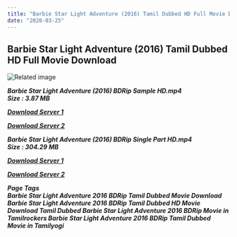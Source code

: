 ```yaml
---
title: "Barbie Star Light Adventure (2016) Tamil Dubbed HD Full Movie Download"
date: "2020-03-25"
---
```


## Barbie Star Light Adventure (2016) Tamil Dubbed HD Full Movie Download

![Related image](https://cdn.cinematerial.com/p/500x/twmf24oh/barbie-star-light-adventure-movie-poster.jpg) 

_**Barbie Star Light Adventure (2016) BDRip Sample HD.mp4  
Size : 3.87 MB**_

[_**Download Server 1**_](http://du1.wetransfer.vip/files/Tamil{fd620c6e78cfff08ebfb4d2d3131a235617ba7e0206610644c5f25f325d4dc51}20Dubbed{fd620c6e78cfff08ebfb4d2d3131a235617ba7e0206610644c5f25f325d4dc51}20Movies/Tamil{fd620c6e78cfff08ebfb4d2d3131a235617ba7e0206610644c5f25f325d4dc51}20Recent{fd620c6e78cfff08ebfb4d2d3131a235617ba7e0206610644c5f25f325d4dc51}20Dubbed{fd620c6e78cfff08ebfb4d2d3131a235617ba7e0206610644c5f25f325d4dc51}20Movies/Barbie{fd620c6e78cfff08ebfb4d2d3131a235617ba7e0206610644c5f25f325d4dc51}20Star{fd620c6e78cfff08ebfb4d2d3131a235617ba7e0206610644c5f25f325d4dc51}20Light{fd620c6e78cfff08ebfb4d2d3131a235617ba7e0206610644c5f25f325d4dc51}20Adventure{fd620c6e78cfff08ebfb4d2d3131a235617ba7e0206610644c5f25f325d4dc51}20(2016)/Barbie{fd620c6e78cfff08ebfb4d2d3131a235617ba7e0206610644c5f25f325d4dc51}20Star{fd620c6e78cfff08ebfb4d2d3131a235617ba7e0206610644c5f25f325d4dc51}20Light{fd620c6e78cfff08ebfb4d2d3131a235617ba7e0206610644c5f25f325d4dc51}20Adventure{fd620c6e78cfff08ebfb4d2d3131a235617ba7e0206610644c5f25f325d4dc51}20(2016){fd620c6e78cfff08ebfb4d2d3131a235617ba7e0206610644c5f25f325d4dc51}20BDRip/Barbie{fd620c6e78cfff08ebfb4d2d3131a235617ba7e0206610644c5f25f325d4dc51}20Star{fd620c6e78cfff08ebfb4d2d3131a235617ba7e0206610644c5f25f325d4dc51}20Light{fd620c6e78cfff08ebfb4d2d3131a235617ba7e0206610644c5f25f325d4dc51}20Adventure{fd620c6e78cfff08ebfb4d2d3131a235617ba7e0206610644c5f25f325d4dc51}20(2016){fd620c6e78cfff08ebfb4d2d3131a235617ba7e0206610644c5f25f325d4dc51}20BDRip{fd620c6e78cfff08ebfb4d2d3131a235617ba7e0206610644c5f25f325d4dc51}20Sample{fd620c6e78cfff08ebfb4d2d3131a235617ba7e0206610644c5f25f325d4dc51}20HD.mp4)

[_**Download Server 2**_](http://du1.wetransfer.vip/files/Tamil{fd620c6e78cfff08ebfb4d2d3131a235617ba7e0206610644c5f25f325d4dc51}20Dubbed{fd620c6e78cfff08ebfb4d2d3131a235617ba7e0206610644c5f25f325d4dc51}20Movies/Tamil{fd620c6e78cfff08ebfb4d2d3131a235617ba7e0206610644c5f25f325d4dc51}20Recent{fd620c6e78cfff08ebfb4d2d3131a235617ba7e0206610644c5f25f325d4dc51}20Dubbed{fd620c6e78cfff08ebfb4d2d3131a235617ba7e0206610644c5f25f325d4dc51}20Movies/Barbie{fd620c6e78cfff08ebfb4d2d3131a235617ba7e0206610644c5f25f325d4dc51}20Star{fd620c6e78cfff08ebfb4d2d3131a235617ba7e0206610644c5f25f325d4dc51}20Light{fd620c6e78cfff08ebfb4d2d3131a235617ba7e0206610644c5f25f325d4dc51}20Adventure{fd620c6e78cfff08ebfb4d2d3131a235617ba7e0206610644c5f25f325d4dc51}20(2016)/Barbie{fd620c6e78cfff08ebfb4d2d3131a235617ba7e0206610644c5f25f325d4dc51}20Star{fd620c6e78cfff08ebfb4d2d3131a235617ba7e0206610644c5f25f325d4dc51}20Light{fd620c6e78cfff08ebfb4d2d3131a235617ba7e0206610644c5f25f325d4dc51}20Adventure{fd620c6e78cfff08ebfb4d2d3131a235617ba7e0206610644c5f25f325d4dc51}20(2016){fd620c6e78cfff08ebfb4d2d3131a235617ba7e0206610644c5f25f325d4dc51}20BDRip/Barbie{fd620c6e78cfff08ebfb4d2d3131a235617ba7e0206610644c5f25f325d4dc51}20Star{fd620c6e78cfff08ebfb4d2d3131a235617ba7e0206610644c5f25f325d4dc51}20Light{fd620c6e78cfff08ebfb4d2d3131a235617ba7e0206610644c5f25f325d4dc51}20Adventure{fd620c6e78cfff08ebfb4d2d3131a235617ba7e0206610644c5f25f325d4dc51}20(2016){fd620c6e78cfff08ebfb4d2d3131a235617ba7e0206610644c5f25f325d4dc51}20BDRip{fd620c6e78cfff08ebfb4d2d3131a235617ba7e0206610644c5f25f325d4dc51}20Sample{fd620c6e78cfff08ebfb4d2d3131a235617ba7e0206610644c5f25f325d4dc51}20HD.mp4)

_**Barbie Star Light Adventure (2016) BDRip Single Part HD.mp4  
Size : 304.29 MB**_

[_**Download Server 1**_](http://du1.wetransfer.vip/files/Tamil{fd620c6e78cfff08ebfb4d2d3131a235617ba7e0206610644c5f25f325d4dc51}20Dubbed{fd620c6e78cfff08ebfb4d2d3131a235617ba7e0206610644c5f25f325d4dc51}20Movies/Tamil{fd620c6e78cfff08ebfb4d2d3131a235617ba7e0206610644c5f25f325d4dc51}20Recent{fd620c6e78cfff08ebfb4d2d3131a235617ba7e0206610644c5f25f325d4dc51}20Dubbed{fd620c6e78cfff08ebfb4d2d3131a235617ba7e0206610644c5f25f325d4dc51}20Movies/Barbie{fd620c6e78cfff08ebfb4d2d3131a235617ba7e0206610644c5f25f325d4dc51}20Star{fd620c6e78cfff08ebfb4d2d3131a235617ba7e0206610644c5f25f325d4dc51}20Light{fd620c6e78cfff08ebfb4d2d3131a235617ba7e0206610644c5f25f325d4dc51}20Adventure{fd620c6e78cfff08ebfb4d2d3131a235617ba7e0206610644c5f25f325d4dc51}20(2016)/Barbie{fd620c6e78cfff08ebfb4d2d3131a235617ba7e0206610644c5f25f325d4dc51}20Star{fd620c6e78cfff08ebfb4d2d3131a235617ba7e0206610644c5f25f325d4dc51}20Light{fd620c6e78cfff08ebfb4d2d3131a235617ba7e0206610644c5f25f325d4dc51}20Adventure{fd620c6e78cfff08ebfb4d2d3131a235617ba7e0206610644c5f25f325d4dc51}20(2016){fd620c6e78cfff08ebfb4d2d3131a235617ba7e0206610644c5f25f325d4dc51}20BDRip/Barbie{fd620c6e78cfff08ebfb4d2d3131a235617ba7e0206610644c5f25f325d4dc51}20Star{fd620c6e78cfff08ebfb4d2d3131a235617ba7e0206610644c5f25f325d4dc51}20Light{fd620c6e78cfff08ebfb4d2d3131a235617ba7e0206610644c5f25f325d4dc51}20Adventure{fd620c6e78cfff08ebfb4d2d3131a235617ba7e0206610644c5f25f325d4dc51}20(2016){fd620c6e78cfff08ebfb4d2d3131a235617ba7e0206610644c5f25f325d4dc51}20BDRip{fd620c6e78cfff08ebfb4d2d3131a235617ba7e0206610644c5f25f325d4dc51}20Single{fd620c6e78cfff08ebfb4d2d3131a235617ba7e0206610644c5f25f325d4dc51}20Part{fd620c6e78cfff08ebfb4d2d3131a235617ba7e0206610644c5f25f325d4dc51}20HD.mp4)

[_**Download Server 2**_](http://du1.wetransfer.vip/files/Tamil{fd620c6e78cfff08ebfb4d2d3131a235617ba7e0206610644c5f25f325d4dc51}20Dubbed{fd620c6e78cfff08ebfb4d2d3131a235617ba7e0206610644c5f25f325d4dc51}20Movies/Tamil{fd620c6e78cfff08ebfb4d2d3131a235617ba7e0206610644c5f25f325d4dc51}20Recent{fd620c6e78cfff08ebfb4d2d3131a235617ba7e0206610644c5f25f325d4dc51}20Dubbed{fd620c6e78cfff08ebfb4d2d3131a235617ba7e0206610644c5f25f325d4dc51}20Movies/Barbie{fd620c6e78cfff08ebfb4d2d3131a235617ba7e0206610644c5f25f325d4dc51}20Star{fd620c6e78cfff08ebfb4d2d3131a235617ba7e0206610644c5f25f325d4dc51}20Light{fd620c6e78cfff08ebfb4d2d3131a235617ba7e0206610644c5f25f325d4dc51}20Adventure{fd620c6e78cfff08ebfb4d2d3131a235617ba7e0206610644c5f25f325d4dc51}20(2016)/Barbie{fd620c6e78cfff08ebfb4d2d3131a235617ba7e0206610644c5f25f325d4dc51}20Star{fd620c6e78cfff08ebfb4d2d3131a235617ba7e0206610644c5f25f325d4dc51}20Light{fd620c6e78cfff08ebfb4d2d3131a235617ba7e0206610644c5f25f325d4dc51}20Adventure{fd620c6e78cfff08ebfb4d2d3131a235617ba7e0206610644c5f25f325d4dc51}20(2016){fd620c6e78cfff08ebfb4d2d3131a235617ba7e0206610644c5f25f325d4dc51}20BDRip/Barbie{fd620c6e78cfff08ebfb4d2d3131a235617ba7e0206610644c5f25f325d4dc51}20Star{fd620c6e78cfff08ebfb4d2d3131a235617ba7e0206610644c5f25f325d4dc51}20Light{fd620c6e78cfff08ebfb4d2d3131a235617ba7e0206610644c5f25f325d4dc51}20Adventure{fd620c6e78cfff08ebfb4d2d3131a235617ba7e0206610644c5f25f325d4dc51}20(2016){fd620c6e78cfff08ebfb4d2d3131a235617ba7e0206610644c5f25f325d4dc51}20BDRip{fd620c6e78cfff08ebfb4d2d3131a235617ba7e0206610644c5f25f325d4dc51}20Single{fd620c6e78cfff08ebfb4d2d3131a235617ba7e0206610644c5f25f325d4dc51}20Part{fd620c6e78cfff08ebfb4d2d3131a235617ba7e0206610644c5f25f325d4dc51}20HD.mp4)

_**Page Tags  
Barbie Star Light Adventure 2016 BDRip Tamil Dubbed Movie Download Barbie Star Light Adventure 2016 BDRip Tamil Dubbed HD Movie Download Tamil Dubbed Barbie Star Light Adventure 2016 BDRip Movie in Tamilrockers Barbie Star Light Adventure 2016 BDRip Tamil Dubbed Movie in Tamilyogi**_
